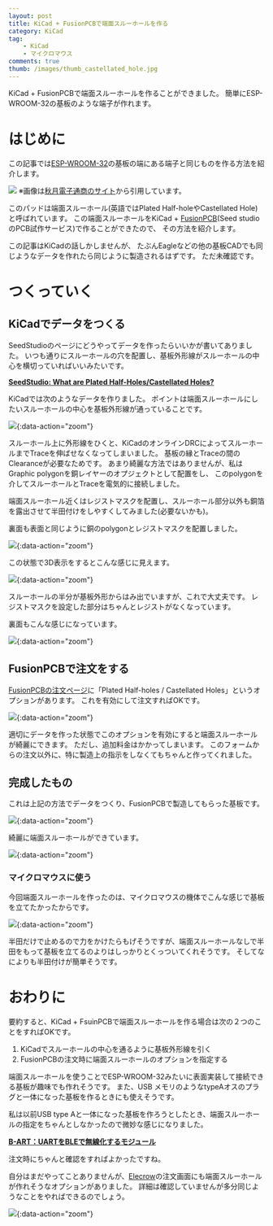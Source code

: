```yaml
---
layout: post
title: KiCad + FusionPCBで端面スルーホールを作る
category: KiCad
tag:
    - KiCad
    - マイクロマウス
comments: true
thumb: /images/thumb_castellated_hole.jpg
---
```

KiCad + FusionPCBで端面スルーホールを作ることができました。
簡単にESP-WROOM-32の基板のような端子が作れます。


# はじめに
この記事では[ESP-WROOM-32](http://akizukidenshi.com/catalog/g/gM-11647/)の基板の端にある端子と同じものを作る方法を紹介します。

![](http://akizukidenshi.com/img/goods/L/M-11647.jpg)
※画像は[秋月電子通商のサイト]((http://akizukidenshi.com/catalog/g/gM-11647/))から引用しています。

このパッドは端面スルーホール(英語ではPlated Half-holeやCastellated Hole)と呼ばれています。
この端面スルーホールをKiCad + [FusionPCB](https://www.seeedstudio.com/fusion_pcb.html)(Seed studioのPCB試作サービス)で作ることができたので、
その方法を紹介します。

この記事はKiCadの話しかしませんが、
たぶんEagleなどの他の基板CADでも同じようなデータを作れたら同じように製造されるはずです。
ただ未確認です。

# つくっていく
## KiCadでデータをつくる
SeedStudioのページにどうやってデータを作ったらいいかが書いてありました。
いつも通りにスルーホールの穴を配置し、基板外形線がスルーホールの中心を横切っていればいいみたいです。

[**SeedStudio: What are Plated Half-Holes/Castellated Holes?**](http://support.seeedstudio.com/knowledgebase/articles/910767-what-is-half-cut-castellated-holes)

KiCadでは次のようなデータを作りました。
ポイントは端面スルーホールにしたいスルーホールの中心を基板外形線が通っていることです。

![](/images/castellated_hole_kicad_omote.png){:data-action="zoom"}

スルーホール上に外形線をひくと、KiCadのオンラインDRCによってスルーホールまでTraceを伸ばせなくなってしまいました。
基板の縁とTraceの間のClearanceが必要なためです。
あまり綺麗な方法ではありませんが、私はGraphic polygonを銅レイヤーのオプジェクトとして配置をし、
このpolygonを介してスルーホールとTraceを電気的に接続しました。

端面スルーホール近くはレジストマスクを配置し、スルーホール部分以外も銅箔を露出させて半田付けをしやすくしてみました(必要ないかも)。

裏面も表面と同じように銅のpolygonとレジストマスクを配置しました。

![](/images/castellated_hole_kicad_ura.png){:data-action="zoom"}

この状態で3D表示をするとこんな感じに見えます。

![](/images/castellated_hole_kicad3d_omote.png){:data-action="zoom"}

スルーホールの半分が基板外形からはみ出でいますが、これで大丈夫です。
レジストマスクを設定した部分はちゃんとレジストがなくなっています。

裏面もこんな感じになっています。

![](/images/castellated_hole_kicad3d_ura.png){:data-action="zoom"}


## FusionPCBで注文をする
[FusionPCBの注文ページ](https://www.seeedstudio.com/fusion_pcb.html)に「Plated Half-holes / Castellated Holes」というオプションがあります。
これを有効にして注文すればOKです。

![](/images/castellated_hole_fusionpcb.png){:data-action="zoom"}

適切にデータを作った状態でこのオプションを有効にすると端面スルーホールが綺麗にできます。
ただし、追加料金はかかってしまいます。
このフォームからの注文以外に、特に製造上の指示をしなくてもちゃんと作ってくれました。

## 完成したもの

これは上記の方法でデータをつくり、FusionPCBで製造してもらった基板です。

![](/images/castellated_hole_pcb1.jpg){:data-action="zoom"}

綺麗に端面スルーホールができています。

![](/images/castellated_hole_pcb2.jpg){:data-action="zoom"}


### マイクロマウスに使う
今回端面スルーホールを作ったのは、マイクロマウスの機体でこんな感じで基板を立てたかったからです。

![](/images/castellated_hole_pcb3.jpg){:data-action="zoom"}

半田だけで止めるので力をかけたらもげそうですが、端面スルーホールなしで半田をもって基板を立てるのよりはしっかりとくっついてくれそうです。
そしてなによりも半田付けが簡単そうです。

# おわりに
要約すると、KiCad + FsuinPCBで端面スルーホールを作る場合は次の２つのことをすればOKです。

1. KiCadでスルーホールの中心を通るように基板外形線を引く
2. FusionPCBの注文時に端面スルーホールのオプションを指定する

端面スルーホールを使うことでESP-WROOM-32みたいに表面実装して接続できる基板が趣味でも作れそうです。
また、USB メモリのようなtypeAオスのプラグと一体になった基板を作るときにも使えそうです。

私は以前USB type Aと一体になった基板を作ろうとしたとき、端面スルーホールの指定をちゃんとしなかったので微妙な感じになりました。

[**B-ART：UARTをBLEで無線化するモジュール**](/posts/2017-04-04-b-art)

注文時にちゃんと確認をすればよかったですね。

自分はまだやってことありませんが、[Elecrow](https://www.elecrow.com/pcb-manufacturing.html)の注文画面にも端面スルーホールが作れそうなオプションがありました。
詳細は確認していませんが多分同じようなことをやればできるのでしょう。

![](/images/castellated_hole_elecrow.png){:data-action="zoom"}

